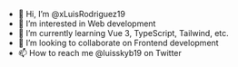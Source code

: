 - 👋 Hi, I’m @xLuisRodriguez19
- 👀 I’m interested in Web development
- 🌱 I’m currently learning Vue 3, TypeScript, Tailwind, etc.
- 💞️ I’m looking to collaborate on Frontend development
- 📫 How to reach me @luisskyb19 on Twitter

<!---
xLuisRodriguez19/xLuisRodriguez19 is a ✨ special ✨ repository because its `README.md` (this file) appears on your GitHub profile.
You can click the Preview link to take a look at your changes.
--->

